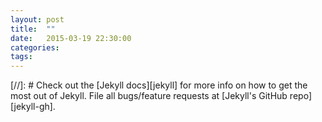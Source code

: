 ```yaml
---
layout: post
title:  ""
date:   2015-03-19 22:30:00
categories: 
tags:
---
```




[//]: # Check out the [Jekyll docs][jekyll] for more info on how to get the most out of Jekyll. File all bugs/feature requests at [Jekyll's GitHub repo][jekyll-gh].

